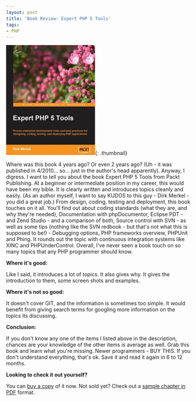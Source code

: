 ```yaml
---
layout: post
title: 'Book Review: Expert PHP 5 Tools'
tags:
- PHP
---
```


[![](/uploads/2010/8389_MockupCover-243x300.jpg)](/uploads/2010/8389_MockupCover.jpg){: .thumbnail}

Where was this book 4 years ago?  Or even 2 years ago?  (Uh - it was published in 4/2010... so... just in the author's head apparently).  Anyway, I digress.  I want to tell you about the book Expert PHP 5 Tools from Packt Publishing.  At a beginner or intermediate position in my career, this would have been my bible.  It is clearly written and introduces topics cleanly and easily.  (As an author myself, I want to say KUDOS to this guy - Dirk Merkel - you did a great job.)  From design, coding, testing and deployment, this book touches on it all.  You'll find out about coding standards (what they are, and why they're needed), Documentation with phpDocumentor, Eclipse PDT - and Zend Studio - and a comparison of both, Source control with SVN - as well as some tips (nothing like the SVN redbook - but that's not what this is supposed to be!) - Debugging options, PHP frameworks overview, PHPUnit and Phing.  It rounds out the topic with continuous integration systems like XINC and PHPUnderControl.  Overall, I've never seen a book touch on so many topics that any PHP programmer should know.

**Where it's good:**

Like I said, it introduces a lot of topics.  It also gives why.  It gives the introduction to them, some screen shots and examples.

**Where it's not so good:**

It doesn't cover GIT, and the information is sometimes too simple.  It would benefit from giving search terms for googling more information on the topics its discussing.

**Conclusion:**

If you don't know any one of the items I listed above in the description, chances are your knowledge of the other items is average as well.  Grab this book and learn what you're missing.  Newer programmers - BUY THIS.  If you don't understand everything, that's ok.  Save it and read it again in 6 to 12 months.

**Looking to check it out yourself?**

You can [buy a copy](https://www.packtpub.com/expert-php-5-tools/book) of it now.  Not sold yet?  Check out a [sample chapter in PDF]( https://www.packtpub.com/sites/default/files/8389_Expert%20PHP%20Development_SampleChapter.pdf) format.
